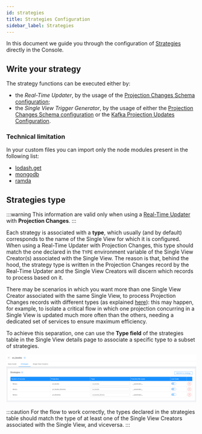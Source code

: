 ```yaml
---
id: strategies
title: Strategies Configuration
sidebar_label: Strategies
---
```


In this document we guide you through the configuration of [Strategies](/fast_data/concepts/the_basics.md#strategies) directly in the Console.

## Write your strategy

The strategy functions can be executed either by:

- the _Real-Time Updater_, by the usage of the [Projection Changes Schema configuration](/fast_data/configuration/realtime-updater/configuration-files.md#projection-changes-schema);
- the _Single View Trigger Generator_, by the usage of either the [Projection Changes Schema configuration](/fast_data/configuration/single_view_trigger_generator.mdx#projection-changes-schema) or the [Kafka Projection Updates Configuration](/fast_data/configuration/single_view_trigger_generator.mdx#kafka-projection-updates).

### Technical limitation

In your custom files you can import only the node modules present in the following list:

- [lodash.get](https://github.com/lodash/lodash/tree/4.4.2-npm-packages/lodash.get)
- [mongodb](https://mongodb.github.io/node-mongodb-native/4.15/)
- [ramda](https://ramdajs.com/docs/)


## Strategies type

:::warning
This information are valid only when using a [Real-Time Updater](/fast_data/configuration/realtime-updater/realtime-updater.md) with **Projection Changes**.
:::

Each strategy is associated with a **type**, which usually (and by default) corresponds to the name of the Single View for which it is configured. When using a Real-Time Updater with Projection Changes, this type should match the one declared in the `TYPE` environment variable of the Single View Creator(s) associated with the Single View. The reason is that, behind the hood, the strategy type is written in the Projection Changes record by the Real-Time Updater and the Single View Creators will discern which records to process based on it.

There may be scenarios in which you want more than one Single View Creator associated with the same Single View, to process Projection Changes records with different types (as explained [here](/fast_data/faq/parallel_svc.md)): this may happen, for example, to isolate a critical flow in which one projection concurring in a Single View is updated much more often than the others, needing a dedicated set of services to ensure maximum efficiency.

To achieve this separation, one can use the **Type field** of the strategies table in the Single View details page to associate a specific type to a subset of strategies.

![Strategies table](./img/strategies-table.png)

:::caution
For the flow to work correctly, the types declared in the strategies table should match the type of at least one of the Single View Creators associated with the Single View, and viceversa.
:::
